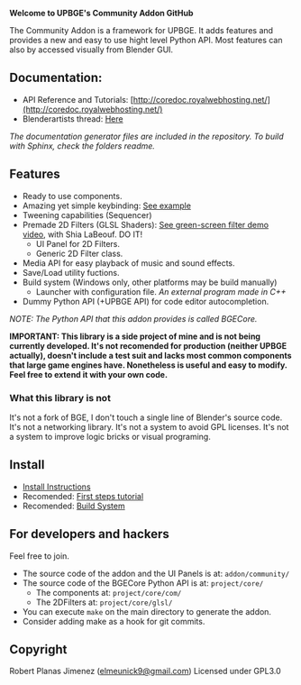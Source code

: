 __Welcome to UPBGE's Community Addon GitHub__

The Community Addon is a framework for UPBGE. It adds features and provides a new and easy to use hight level Python API. Most features can also by accessed visually from Blender GUI.

## Documentation:
* API Reference and Tutorials: [http://coredoc.royalwebhosting.net/](http://coredoc.royalwebhosting.net/)
* Blenderartists thread: [Here](https://blenderartists.org/forum/showthread.php?413239-UPBGE-s-Community-Addon)

_The documentation generator files are included in the repository. To build with Sphinx, check the folders readme._

## Features
* Ready to use components.
* Amazing yet simple keybinding: [See example](http://coredoc.royalwebhosting.net/api/event.html#key-bindings)
* Tweening capabilities (Sequencer)
* Premade 2D Filters (GLSL Shaders): [See green-screen filter demo video](https://youtu.be/iiNVnp1Bo2c), with Shia LaBeouf. DO IT!
  * UI Panel for 2D Filters.
  * Generic 2D Filter class.
* Media API for easy playback of music and sound effects.
* Save/Load utility fuctions.
* Build system (Windows only, other platforms may be build manually)
  * Launcher with configuration file. _An external program made in C++_
* Dummy Python API (+UPBGE API) for code editor autocompletion.

_NOTE: The Python API that this addon provides is called BGECore._

__IMPORTANT: This library is a side project of mine and is not being currently developed. It's not recomended for production (neither UPBGE actually), doesn't include a test suit and lacks most common components that large game engines have. Nonetheless is useful and easy to modify. Feel free to extend it with your own code.__

### What this library is not
It's not a fork of BGE, I don't touch a single line of Blender's source code. It's not a networking library. It's not a system to avoid GPL licenses. It's not a system to improve logic bricks or visual programing.

## Install
* [Install Instructions](http://coredoc.royalwebhosting.net/index.html)
* Recomended: [First steps tutorial](http://coredoc.royalwebhosting.net/ui.html)
* Recomended: [Build System](http://coredoc.royalwebhosting.net/ui/game_project.html)

## For developers and hackers
Feel free to join.

- The source code of the addon and the UI Panels is at: `addon/community/`
- The source code of the BGECore Python API is at: `project/core/`
  - The components at: `project/core/com/`
  - The 2DFilters at: `project/core/glsl/`
- You can execute `make` on the main directory to generate the addon.
- Consider adding make as a hook for git commits.

## Copyright
Robert Planas Jimenez (elmeunick9@gmail.com)
Licensed under GPL3.0
